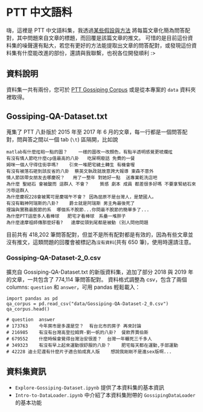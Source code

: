 # PTT 中文語料

嗨，這裡是 PTT 中文語料集，我透過[某些假設與方法](https://github.com/zake7749/PTT-Chat-Generator) 將每篇文章化簡為問答配對，其中問題來自文章的標題，而回覆是該篇文章的推文。
可惜的是目前這份資料集的噪聲還有點大，若您有更好的方法能提取出文章的問答配對，或發現這份資料集有什麼能改進的部份，還請與我聯繫，也祝各位開發順利 :>


## 資料說明

資料集一共有兩份，您可於 [PTT Gossiping Corpus](https://www.kaggle.com/zake7749/pttgossipingcorpus) 或是從本專案的 `data` 資料夾裡取得。

## Gossiping-QA-Dataset.txt

蒐集了 PTT 八卦版於 2015 年至 2017 年 6 月的文章，每一行都是一個問答配對，問與答之間以一個 tab (`\t`) 區隔開，比如說

```
matlab有什麼炫砲一點的圖？	一樣的圖改一改顏色，有點半透明感覺更唬爛炫
有沒有情人節吃什麼cp值最高的八卦	吃屎啊廢話 免費的一餐
姆咪一個人守得住街亭嗎?	引來一堆肥宅穢土轉生 有機會喔
有沒有被落石砸到該反省的八卦	蔡英文執政就故意誇大報導 東森不意外
情人節該帶女朋友去哪慶祝？	用了一整年 對她好一點  送專業乾洗店吧
為什麼 聖結石 會被酸而 這群人 不會？	質感 劇本 成員 都差很多好嗎 不要拿腎結石來污辱這群人
為什麼慶祝228會被罵可是慶端午不會？	因為屈原不是台灣人，是楚國人。
有沒有戰神阿瑞斯的八卦?	爵士就是阿瑞斯 男主角最後死了
理論與實務最脫節的系	哪個系不脫節...你問最不脫節的簡單多了...
為什麼PTT這麼多人看棒球	肥宅才看棒球　系壘一堆胖子
為什麼達摩祖師傳那麼好看?	達摩從頭到尾都是被動 (別人問他問題
```

目前共有 418,202 筆問答配對，但並不是所有配對都是有效的，因為有些文章並沒有推文，這類問題的回覆會被標記為`沒有資料`(共有 650 筆)，使用時還請注意。

### Gossiping-QA-Dataset-2_0.csv

擴充自 Gossiping-QA-Dataset.txt 的新版資料集，追加了部分 2018 與 2019 年的文章，一共包含了 774,114 筆問答配對。
資料格式調整為 csv，包含了兩個 columns: `question` 和 `answer`，可用 pandas 輕鬆載入：

```
import pandas as pd
qa_corpus = pd.read_csv("data/Gossiping-QA-Dataset-2_0.csv")
qa_corpus.head()

# question	answer
# 173763	今年房市是多還是空？	有台北市的房子 再來討論
# 216985	有沒有台灣高登拉姆齊-劉一帆的八卦?	餐飲界賈伯斯
# 679552	什麼時候會覺得台灣治安很差？	台灣一年輾死三千多人
# 349323	有沒有早上起來運動很舒服的八卦？	肥宅每天都在運動,手部運動
# 42228	迪士尼還有什麼片子適合拍成真人版	想說我剛剛不是進sex版啊...
```

## 資料集資訊

* `Explore-Gossiping-Dataset.ipynb` 提供了本資料集的基本資訊
* `Intro-to-DataLoader.ipynb` 中介紹了本資料集附帶的 `GossipingDataLoader` 的基本功能
